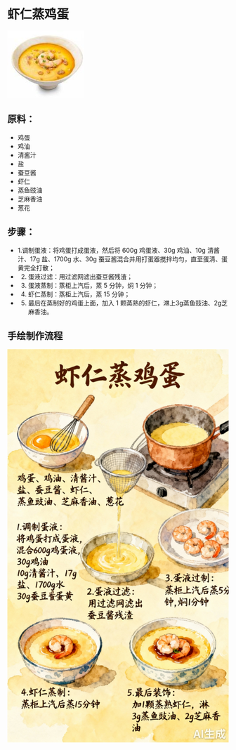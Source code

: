 # 虾仁蒸鸡蛋

![虾仁蒸鸡蛋](../images/虾仁蒸鸡蛋.jpg)

## 原料：
- 鸡蛋
- 鸡油
- 清酱汁
- 盐
- 蚕豆酱
- 虾仁
- 蒸鱼豉油
- 芝麻香油
- 葱花

## 步骤：
- 1.调制蛋液：将鸡蛋打成蛋液，然后将 600g 鸡蛋液、30g 鸡油、10g 清酱汁、17g 盐、1700g 水、30g 蚕豆酱混合并用打蛋器搅拌均匀，直至蛋清、蛋黄完全打散；
- 2. 蛋液过滤：用过滤网滤出蚕豆酱残渣；
- 3. 蛋液蒸制：蒸柜上汽后，蒸 5 分钟，焖 1 分钟；
- 4. 虾仁蒸制：蒸柜上汽后，蒸 15 分钟；
- 5. 最后在蒸制好的鸡蛋上面，加入 1 颗蒸熟的虾仁，淋上3g蒸鱼豉油、2g芝麻香油。

## 手绘制作流程

![手绘制作流程](../images/蒸菜/虾仁蒸鸡蛋.jpg)
